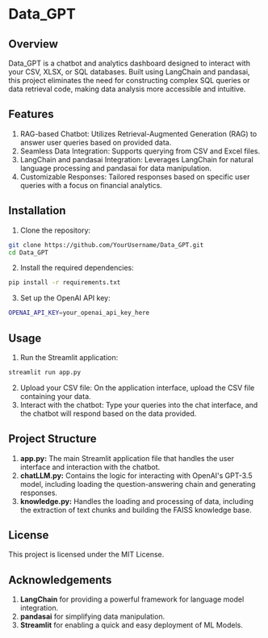 # Data_GPT

## Overview
Data_GPT is a chatbot and analytics dashboard designed to interact with your CSV, XLSX, or SQL databases. Built using LangChain and pandasai, this project eliminates the need for constructing complex SQL queries or data retrieval code, making data analysis more accessible and intuitive.

## Features
1. RAG-based Chatbot: Utilizes Retrieval-Augmented Generation (RAG) to answer user queries based on provided data.
2. Seamless Data Integration: Supports querying from CSV and Excel files.
3. LangChain and pandasai Integration: Leverages LangChain for natural language processing and pandasai for data manipulation.
4. Customizable Responses: Tailored responses based on specific user queries with a focus on financial analytics.


## Installation

1. Clone the repository:
  ```bash
git clone https://github.com/YourUsername/Data_GPT.git
cd Data_GPT
```
2. Install the required dependencies:
```bash
pip install -r requirements.txt
```

3. Set up the OpenAI API key:
```bash
OPENAI_API_KEY=your_openai_api_key_here
   ```

## Usage

1. Run the Streamlit application:
```bash
streamlit run app.py
```
2. Upload your CSV file: On the application interface, upload the CSV file containing your data.
3. Interact with the chatbot: Type your queries into the chat interface, and the chatbot will respond based on the data provided.

## Project Structure

1. **app.py:** The main Streamlit application file that handles the user interface and interaction with the chatbot.
2. **chatLLM.py:** Contains the logic for interacting with OpenAI's GPT-3.5 model, including loading the question-answering chain and generating responses.
3. **knowledge.py:** Handles the loading and processing of data, including the extraction of text chunks and building the FAISS knowledge base.


## License

This project is licensed under the MIT License.

## Acknowledgements

1. **LangChain** for providing a powerful framework for language model integration.
2. **pandasai** for simplifying data manipulation.
3. **Streamlit** for enabling a quick and easy deployment of ML Models.



